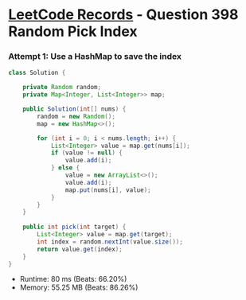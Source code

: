 # [LeetCode Records](../README.md) - Question 398 Random Pick Index

### Attempt 1: Use a HashMap to save the index
```java
class Solution {

    private Random random;
    private Map<Integer, List<Integer>> map;

    public Solution(int[] nums) {
        random = new Random();
        map = new HashMap<>();

        for (int i = 0; i < nums.length; i++) {
            List<Integer> value = map.get(nums[i]);
            if (value != null) {
                value.add(i);
            } else {
                value = new ArrayList<>();
                value.add(i);
                map.put(nums[i], value);
            }
        }
    }
    
    public int pick(int target) {
        List<Integer> value = map.get(target);
        int index = random.nextInt(value.size());
        return value.get(index);
    }
}
```
- Runtime: 80 ms (Beats: 66.20%)
- Memory: 55.25 MB (Beats: 86.26%)

<br>
